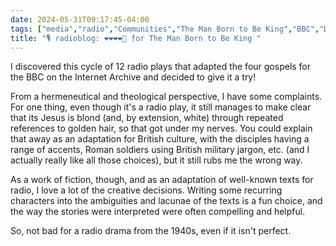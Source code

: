 ```yaml
---
date: 2024-05-31T09:17:45-04:00
tags: ["media","radio","Communities","The Man Born to Be King","BBC","Dorothy Sayers","Jesus Christ"]
title: "🎙️ radioblog: ❤️❤️❤️❤️🖤 for The Man Born to Be King "
---
```

I discovered this cycle of 12 radio plays that adapted the four gospels for the BBC on the Internet Archive and decided to give it a try!

From a hermeneutical and theological perspective, I have some complaints. For one thing, even though it's a radio play, it still manages to make clear that its Jesus is blond (and, by extension, white) through repeated references to golden hair, so that got under my nerves. You could explain that away as an adaptation for British culture, with the disciples having a range of accents, Roman soldiers using British military jargon, etc. (and I actually really like all those choices), but it still rubs me the wrong way.

As a work of fiction, though, and as an adaptation of well-known texts for radio, I love a lot of the creative decisions. Writing some recurring characters into the ambiguities and lacunae of the texts is a fun choice, and the way the stories were interpreted were often compelling and helpful.

So, not bad for a radio drama from the 1940s, even if it isn't perfect.